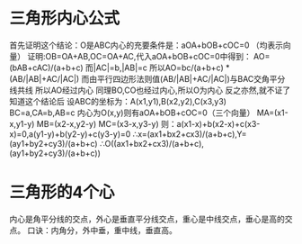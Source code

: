 # 三角形内心公式
首先证明这个结论：O是ABC内心的充要条件是：aOA+bOB+cOC=0 （均表示向量）
证明:OB=OA+AB,OC=OA+AC,代入aOA+bOB+cOC=0中得到：
AO=(bAB+cAC)/(a+b+c)
而|AC|=b,|AB|=c
所以AO=bc/(a+b+c) * (AB/|AB|+AC/|AC|)
而由平行四边形法则值(AB/|AB|+AC/|AC|)与BAC交角平分线共线
所以AO经过内心
同理BO,CO也经过内心,所以O为内心
反之亦然,就不证了
知道这个结论后
设ABC的坐标为：A(x1,y1),B(x2,y2),C(x3,y3) BC=a,CA=b,AB=c
内心为O(x,y)则有aOA+bOB+cOC=0（三个向量）
MA=(x1-x,y1-y)
MB=(x2-x,y2-y)
MC=(x3-x,y3-y)
则：a(x1-x)+b(x2-x)+c(x3-x)=0,a(y1-y)+b(y2-y)+c(y3-y)=0
∴x=(ax1+bx2+cx3)/(a+b+c),Y=(ay1+by2+cy3)/(a+b+c)
∴O((ax1+bx2+cx3)/(a+b+c),(ay1+by2+cy3)/(a+b+c))

# 三角形的4个心
内心是角平分线的交点，外心是垂直平分线交点，重心是中线交点，垂心是高的交点。
口诀：内角分，外中垂，重中线，垂直高。